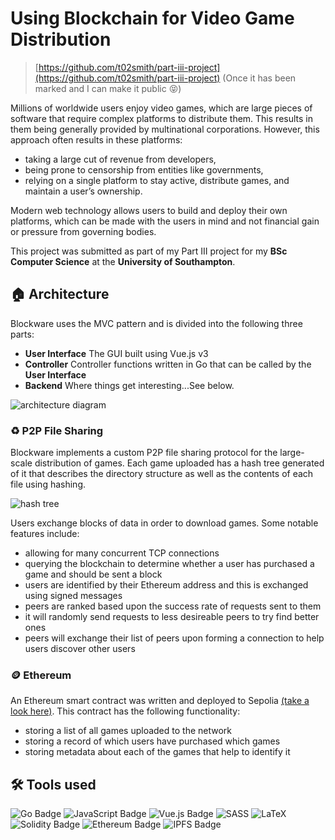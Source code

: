 # Using Blockchain for Video Game Distribution

> [https://github.com/t02smith/part-iii-project](https://github.com/t02smith/part-iii-project) (Once it has been marked and I can make it public 😝)

Millions of worldwide users enjoy video games, which are large pieces of software that require complex platforms to distribute them. This results in them being generally provided by multinational corporations.
However, this approach often results in these platforms:

- taking a large cut of revenue from developers,
- being prone to censorship from entities like governments,
- relying on a single platform to stay active, distribute games, and maintain a user’s
ownership.

Modern web technology allows users to build and deploy their own platforms, which can
be made with the users in mind and not financial gain or pressure from governing bodies.

This project was submitted as part of my Part III project for my **BSc Computer Science** at the **University of Southampton**.

## 🏠 Architecture

Blockware uses the MVC pattern and is divided into the following three parts:

- **User Interface** The GUI built using Vue.js v3
- **Controller** Controller functions written in Go that can be called by the **User Interface**
- **Backend** Where things get interesting...See below.

![architecture diagram](/projects/blockware/layers.png)

### ♻️ P2P File Sharing

Blockware implements a custom P2P file sharing protocol for the large-scale distribution of games. Each game uploaded has a hash tree generated of it that describes the directory structure as well as the contents of each file using hashing.

![hash tree](/projects/blockware/hashtree.png)

Users exchange blocks of data in order to download games. Some notable features include:

- allowing for many concurrent TCP connections
- querying the blockchain to determine whether a user has purchased a game and should be sent a block
- users are identified by their Ethereum address and this is exchanged using signed messages
- peers are ranked based upon the success rate of requests sent to them
- it will randomly send requests to less desireable peers to try find better ones
- peers will exchange their list of peers upon forming a connection to help users discover other users

### 🪙 Ethereum

An Ethereum smart contract was written and deployed to Sepolia [(take a look here)](https://sepolia.etherscan.io/address/0xca2522592219954c270451f0994fafcaba8ff104). This contract has the following functionality:

- storing a list of all games uploaded to the network
- storing a record of which users have purchased which games
- storing metadata about each of the games that help to identify it


## 🛠️ Tools used

![Go Badge](https://img.shields.io/badge/Go-00ADD8?logo=go&logoColor=fff&style=for-the-badge)
![JavaScript Badge](https://img.shields.io/badge/JavaScript-F7DF1E?logo=javascript&logoColor=000&style=for-the-badge)
![Vue.js Badge](https://img.shields.io/badge/Vue.js-4FC08D?logo=vuedotjs&logoColor=fff&style=for-the-badge)
![SASS](https://img.shields.io/badge/SASS-hotpink.svg?style=for-the-badge&logo=SASS&logoColor=white)
![LaTeX](https://img.shields.io/badge/latex-%23008080.svg?style=for-the-badge&logo=latex&logoColor=white)
![Solidity Badge](https://img.shields.io/badge/Solidity-363636?logo=solidity&logoColor=fff&style=for-the-badge)
![Ethereum Badge](https://img.shields.io/badge/Ethereum-3C3C3D?logo=ethereum&logoColor=fff&style=for-the-badge)
![IPFS Badge](https://img.shields.io/badge/IPFS-65C2CB?logo=ipfs&logoColor=fff&style=for-the-badge)
